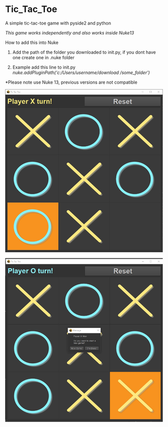 # Tic_Tac_Toe
A simple tic-tac-toe game with pyside2 and python

*This game works independently and also works inside Nuke13*

How to add this into Nuke
1. Add the path of the folder you downloaded to init.py, if you dont have one 
   create one in .nuke folder

2. Example add this line to init.py  *nuke.addPluginPath('c:/Users/username/download
   /some_folder')*

*Please note use Nuke 13, previous versions are not compatible 

![Screenshot 1](screenshots/Screenshot_1.jpg)
![Screenshot 1](screenshots/Screenshot_2.jpg)